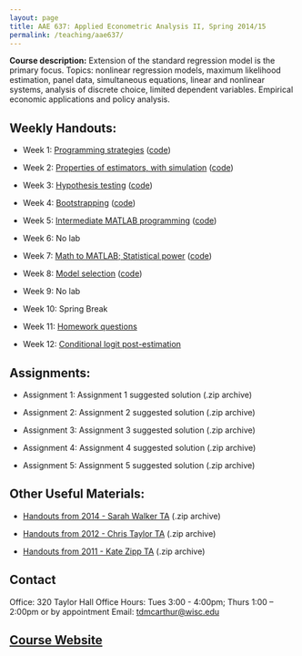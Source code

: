 ```yaml
---
layout: page
title: AAE 637: Applied Econometric Analysis II, Spring 2014/15
permalink: /teaching/aae637/
---
```


**Course description:** Extension of the standard regression model is the primary focus. Topics: nonlinear regression models, maximum likelihood estimation, panel data, simultaneous equations, linear and nonlinear systems, analysis of discrete choice, limited dependent variables. Empirical economic applications and policy analysis.

## Weekly Handouts:

- Week 1: [Programming strategies](Lab1.pdf) ([code](Lab1-code.zip))

- Week 2: [Properties of estimators, with simulation](Lab2.pdf) ([code](Lab2-code.zip))

- Week 3: [Hypothesis testing](Lab3.pdf) ([code](Lab3-code.zip))

- Week 4: [Bootstrapping](Lab4.pdf) ([code](Lab4-code.zip))

- Week 5: [Intermediate MATLAB programming](Lab5.pdf) ([code](Lab5-code.zip))

- Week 6: No lab

- Week 7: [Math to MATLAB; Statistical power](Lab6.pdf) ([code](Lab6-code.zip))

- Week 8: [Model selection](Lab7.pdf) ([code](Lab7-code.zip))

- Week 9: No lab

- Week 10: Spring Break

- Week 11: [Homework questions](Lab8.pdf)

- Week 12: [Conditional logit post-estimation](Lab9.pdf)


## Assignments:

- Assignment 1: Assignment 1 suggested solution (.zip archive)

- Assignment 2: Assignment 2 suggested solution (.zip archive)

- Assignment 3: Assignment 3 suggested solution (.zip archive)

- Assignment 4: Assignment 4 suggested solution (.zip archive)

- Assignment 5: Assignment 5 suggested solution (.zip archive)


## Other Useful Materials:

- [Handouts from 2014 - Sarah Walker TA](http://www.aae.wisc.edu/tdmcarthur/aae637/Sarah_Walker_Handouts.zip) (.zip archive)

- [Handouts from 2012 - Chris Taylor TA](http://www.aae.wisc.edu/tdmcarthur/aae637/Chris_Taylor_Handouts.zip) (.zip archive)

- [Handouts from 2011 - Kate Zipp TA](http://www.aae.wisc.edu/tdmcarthur/aae637/Kate_Zipp_Handouts.zip) (.zip archive)


## Contact

Office: 320 Taylor Hall
Office Hours: Tues 3:00 - 4:00pm; Thurs 1:00 – 2:00pm or by appointment
Email: tdmcarthur@wisc.edu

## [Course Website](http://www.aae.wisc.edu/aae637/main.asp)
